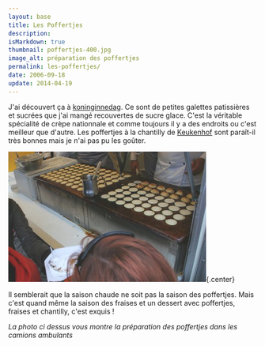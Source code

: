 ```yaml
---
layout: base
title: Les Poffertjes
description: 
isMarkdown: true
thumbnail: poffertjes-400.jpg
image_alt: préparation des poffertjes
permalink: les-poffertjes/
date: 2006-09-18
update: 2014-04-19
---
```




J'ai découvert ça à [koninginnedag](/koninginnedag). Ce sont de petites galettes patissières et sucrées que j'ai mangé recouvertes de sucre glace. C'est la véritable spécialité de crèpe nationnale et comme toujours il y a des endroits ou c'est meilleur que d'autre. Les poffertjes à la chantilly de [Keukenhof](/les-derniers-jours-de-keukenhof) sont paraît-il très bonnes mais je n'ai pas pu les goûter.

![préparation des poffertjes](poffertjes-400.jpg){.center}

Il semblerait que la saison chaude ne soit pas la saison des poffertjes. Mais c'est quand même la saison des fraises et un dessert avec poffertjes, fraises et chantilly, c'est exquis !

*La photo ci dessus vous montre la préparation des poffertjes dans les camions ambulants*